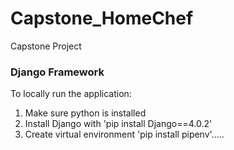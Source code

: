 # Capstone_HomeChef
Capstone Project

### Django Framework
To locally run the application:
1. Make sure python is installed
2. Install Django with 'pip install Django==4.0.2'
3. Create virtual environment 'pip install pipenv'.....

